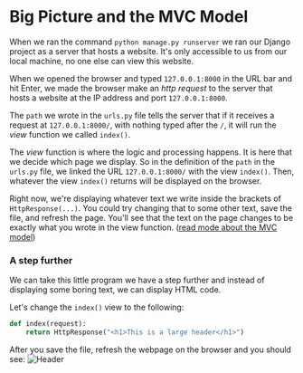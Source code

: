 # Big Picture and the MVC Model
When we ran the command `python manage.py runserver` we ran our Django project as a server that hosts a website. It's only accessible to us from our local machine, no one else can view this website.

When we opened the browser and typed `127.0.0.1:8000` in the URL bar and hit Enter, we made the browser make an *http request* to the server that hosts a website at the IP address and port `127.0.0.1:8000`.

The `path` we wrote in the `urls.py` file tells the server that if it receives a request at `127.0.0.1:8000/`, with nothing typed after the `/`, it will run the *view* function we called `index()`.

The *view* function is where the logic and processing happens. It is here that we decide which page we display. So in the definition of the `path` in the `urls.py` file, we linked the URL `127.0.0.1:8000/` with the view `index()`. Then, whatever the view `index()` returns will be displayed on the browser.

Right now, we're displaying whatever text we write inside the brackets of `HttpResponse(...)`. You could try changing that to some other text, save the file, and refresh the page. You'll see that the text on the page changes to be exactly what you wrote in the view function. ([read mode about the MVC model](https://blog.codinghorror.com/understanding-model-view-controller/))

### A step further
We can take this little program we have a step further and instead of displaying some boring text, we can display HTML code.

Let's change the `index()` view to the following:
```python
def index(request):
    return HttpResponse("<h1>This is a large header</h1>")
```
After you save the file, refresh the webpage on the browser and you should see:
![Header](https://i.imgur.com/kXAp4dA.png)